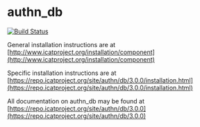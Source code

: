 # authn_db

[![Build Status](https://github.com/icatproject/authn.db/workflows/CI%20Build/badge.svg?branch=master)](https://github.com/icatproject/authn.db/actions?query=workflow%3A%22CI+Build%22)

General installation instructions are at [http://www.icatproject.org/installation/component](http://www.icatproject.org/installation/component)

Specific installation instructions are at [https://repo.icatproject.org/site/authn/db/3.0.0/installation.html](https://repo.icatproject.org/site/authn/db/3.0.0/installation.html)

All documentation on authn_db may be found at [https://repo.icatproject.org/site/authn/db/3.0.0](https://repo.icatproject.org/site/authn/db/3.0.0)
